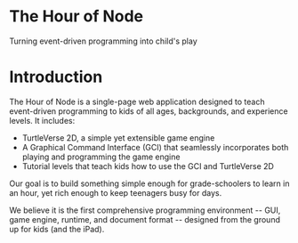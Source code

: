 The Hour of Node
================

Turning event-driven programming into child's play

Introduction
============

The Hour of Node is a single-page web application designed to teach event-driven programming
to kids of all ages, backgrounds, and experience levels. It includes:
  * TurtleVerse 2D, a simple yet extensible game engine 
  * A Graphical Command Interface (GCI) that seamlessly incorporates both playing and programming the game engine
  * Tutorial levels that teach kids how to use the GCI and TurtleVerse 2D
  
Our goal is to build something simple enough for grade-schoolers to learn in an hour,
yet rich enough to keep teenagers busy for days.

We believe it is the first comprehensive programming environment -- GUI, game engine, runtime, and document format --
designed from the ground up for kids (and the iPad).
